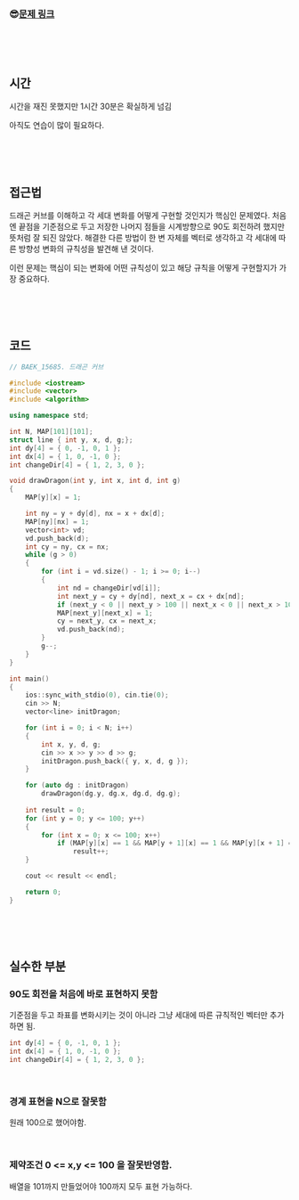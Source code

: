 

### &#128526;[문제 링크](https://www.acmicpc.net/problem/15685)

<br>

<br>

<br>

## 시간

시간을 재진 못했지만 1시간 30분은 확실하게 넘김

아직도 연습이 많이 필요하다.

<br>

<br>

<br>

## 접근법

드래곤 커브를 이해하고 각 세대 변화를 어떻게 구현할 것인지가 핵심인 문제였다. 처음엔 끝점을 기준점으로 두고   저장한 나머지 점들을 시계방향으로 90도 회전하려 했지만 뜻처럼 잘 되진 않았다. 해결한 다른 방법이 한 변 자체를 벡터로 생각하고 각 세대에 따른 방향성 변화의 규칙성을 발견해 낸 것이다.

이런 문제는 핵심이 되는 변화에 어떤 규칙성이 있고 해당 규칙을 어떻게 구현할지가 가장 중요하다.

<br>

<br>

<br>

## 코드

```cpp
// BAEK_15685. 드래곤 커브

#include <iostream>
#include <vector>
#include <algorithm>

using namespace std;

int N, MAP[101][101];
struct line { int y, x, d, g;};
int dy[4] = { 0, -1, 0, 1 };
int dx[4] = { 1, 0, -1, 0 };
int changeDir[4] = { 1, 2, 3, 0 };

void drawDragon(int y, int x, int d, int g)
{
	MAP[y][x] = 1;

	int ny = y + dy[d], nx = x + dx[d];
	MAP[ny][nx] = 1;
	vector<int> vd;
	vd.push_back(d);
	int cy = ny, cx = nx;
	while (g > 0)
	{
		for (int i = vd.size() - 1; i >= 0; i--)
		{
			int nd = changeDir[vd[i]];
			int next_y = cy + dy[nd], next_x = cx + dx[nd];
			if (next_y < 0 || next_y > 100 || next_x < 0 || next_x > 100) continue;
			MAP[next_y][next_x] = 1;
			cy = next_y, cx = next_x;
			vd.push_back(nd);
		}
		g--;
	}
}

int main()
{
	ios::sync_with_stdio(0), cin.tie(0);
	cin >> N;
	vector<line> initDragon;

	for (int i = 0; i < N; i++)
	{
		int x, y, d, g;
		cin >> x >> y >> d >> g;
		initDragon.push_back({ y, x, d, g });
	}

	for (auto dg : initDragon)
		drawDragon(dg.y, dg.x, dg.d, dg.g);
	
	int result = 0;
	for (int y = 0; y <= 100; y++)
	{
		for (int x = 0; x <= 100; x++)
			if (MAP[y][x] == 1 && MAP[y + 1][x] == 1 && MAP[y][x + 1] == 1 && MAP[y + 1][x + 1] == 1)
				result++;
	}

	cout << result << endl;

	return 0;
}
```

<br>

<br>

<br>

## 실수한 부분

### 90도 회전을 처음에 바로 표현하지 못함

기준점을 두고 좌표를 변화시키는 것이 아니라 그냥 세대에 따른 규칙적인 벡터만 추가하면 됨.

```cpp
int dy[4] = { 0, -1, 0, 1 };
int dx[4] = { 1, 0, -1, 0 };
int changeDir[4] = { 1, 2, 3, 0 };
```

<br>

### 경계 표현을 N으로 잘못함

원래 100으로 했어야함.

<br>

### 제약조건 0 <= x,y <= 100 을 잘못반영함.

배열을 101까지 만들었어야 100까지 모두 표현 가능하다.

<br>

